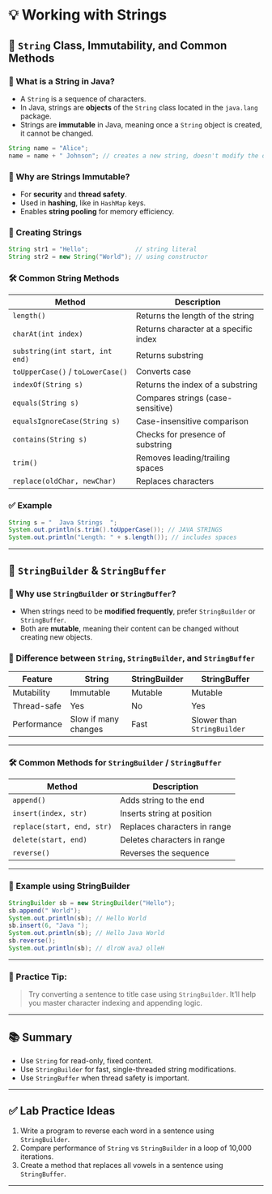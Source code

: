 # 💡 Working with Strings

## 📘 `String` Class, Immutability, and Common Methods

### 🔹 What is a String in Java?
- A `String` is a sequence of characters.
- In Java, strings are **objects** of the `String` class located in the `java.lang` package.
- Strings are **immutable** in Java, meaning once a `String` object is created, it cannot be changed.

```java
String name = "Alice";
name = name + " Johnson"; // creates a new string, doesn't modify the original
```

### 🔐 Why are Strings Immutable?
- For **security** and **thread safety**.
- Used in **hashing**, like in `HashMap` keys.
- Enables **string pooling** for memory efficiency.

### 📌 Creating Strings
```java
String str1 = "Hello";             // string literal
String str2 = new String("World"); // using constructor
```

### 🛠️ Common String Methods

| Method | Description |
|--------|-------------|
| `length()` | Returns the length of the string |
| `charAt(int index)` | Returns character at a specific index |
| `substring(int start, int end)` | Returns substring |
| `toUpperCase()` / `toLowerCase()` | Converts case |
| `indexOf(String s)` | Returns the index of a substring |
| `equals(String s)` | Compares strings (case-sensitive) |
| `equalsIgnoreCase(String s)` | Case-insensitive comparison |
| `contains(String s)` | Checks for presence of substring |
| `trim()` | Removes leading/trailing spaces |
| `replace(oldChar, newChar)` | Replaces characters |

### ✅ Example
```java
String s = "  Java Strings  ";
System.out.println(s.trim().toUpperCase()); // JAVA STRINGS
System.out.println("Length: " + s.length()); // includes spaces
```

---

## 📘 `StringBuilder` & `StringBuffer`

### 🧵 Why use `StringBuilder` or `StringBuffer`?
- When strings need to be **modified frequently**, prefer `StringBuilder` or `StringBuffer`.
- Both are **mutable**, meaning their content can be changed without creating new objects.

### 🔄 Difference between `String`, `StringBuilder`, and `StringBuffer`

| Feature | String | StringBuilder | StringBuffer |
|--------|--------|---------------|--------------|
| Mutability | Immutable | Mutable | Mutable |
| Thread-safe | Yes | No | Yes |
| Performance | Slow if many changes | Fast | Slower than `StringBuilder` |

---

### 🛠️ Common Methods for `StringBuilder` / `StringBuffer`

| Method | Description |
|--------|-------------|
| `append()` | Adds string to the end |
| `insert(index, str)` | Inserts string at position |
| `replace(start, end, str)` | Replaces characters in range |
| `delete(start, end)` | Deletes characters in range |
| `reverse()` | Reverses the sequence |

---

### 🔧 Example using StringBuilder
```java
StringBuilder sb = new StringBuilder("Hello");
sb.append(" World");
System.out.println(sb); // Hello World
sb.insert(6, "Java ");
System.out.println(sb); // Hello Java World
sb.reverse();
System.out.println(sb); // dlroW avaJ olleH
```

---

### 🧪 Practice Tip:
> Try converting a sentence to title case using `StringBuilder`. It’ll help you master character indexing and appending logic.

---

## 📚 Summary

- Use `String` for read-only, fixed content.
- Use `StringBuilder` for fast, single-threaded string modifications.
- Use `StringBuffer` when thread safety is important.

---

## ✅ Lab Practice Ideas

1. Write a program to reverse each word in a sentence using `StringBuilder`.
2. Compare performance of `String` vs `StringBuilder` in a loop of 10,000 iterations.
3. Create a method that replaces all vowels in a sentence using `StringBuffer`.

---
